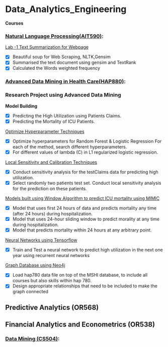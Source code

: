 # Data_Analytics_Engineering

**Courses**

  ### [Natural Language Processing(AIT590)](https://github.com/gauthamikuravi/Data_Analytics_Engineering/tree/main/Natural%20Language%20Processing): 
  
 [Lab -1 Text Summarization for Webpage](https://github.com/gauthamikuravi/Data_Analytics_Engineering/blob/main/Natural%20Language%20Processing/Labs/AIT590_SaiGauthamikuravi_Lab1.ipynb)

- [x] Beautiful soup for Web Scraping, NLTK,Gensim
- [x] Summarised the text document using gensim and TextRank
- [x] Calculated the Words weighted frequency

### [Advanced Data Mining in Health Care(HAP880)](https://github.com/gauthamikuravi/Data_Analytics_Engineering/tree/main/Healthcare_Analytics):

### Research Project using Advanced Data Mining

**Model Building**

- [x] Predicting the High Utilization using Patients Claims.
- [x] Predicting the Mortality of ICU Patients.

[Optimize Hyperparameter Techniques](https://github.com/gauthamikuravi/Data_Analytics_Engineering/blob/main/Healthcare_Analytics/Optimization.ipynb)

- [x] Optimize hyperparameters for Random Forest & Logistic Regression For each of the method, search different hyperparameters.
- [x] For different values of lambda (C) in L1 regularized logistic regression.

[Local Sensitivity and Calibration Techniques](https://github.com/gauthamikuravi/Data_Analytics_Engineering/blob/main/Healthcare_Analytics/Sensitivity.ipynb)

- [x] Conduct sensitivity analysis for the testClaims data for predicting high utilization.
- [x] Select randomly two patients  test set. Conduct local sensitivity analysis for the prediction on these patients.

[Models built using Window Algorithm to predict ICU mortality using MIMIC](https://github.com/gauthamikuravi/Data_Analytics_Engineering/blob/main/Healthcare_Analytics/ICU_Mortality_windowAlgorithm.ipynb)

- [x] Model that uses first 24 hours of data and predicts mortality any time (after 24 hours) during hospitalization. 
- [x] Model that uses 24-hour sliding window to predict morality at any time during hospitalization. 
- [x] Model that predicts mortality within 24 hours at any arbitrary point. 

[Neural Networks using Tensorflow](https://github.com/gauthamikuravi/Data_Analytics_Engineering/blob/main/Healthcare_Analytics/Neuralnet_tensorflow.ipynb)
- [x] Train and Test a neural network to predict high utilization in the next one year using recurrent neural networks

[Graph Database using Neo4j](https://github.com/gauthamikuravi/Data_Analytics_Engineering/blob/main/Healthcare_Analytics/GraphDatabase.ipynb)
 - [x] Load hap780 data file on top of the MSHI database, to include all courses but also skills within hap 780. 
 - [x] Design appropriate relationships that need to be included to make the graph connected
     
## Predictive Analytics (OR568)
## Financial Analytics and Econometrics (OR538)
### [Data Mining (CS504)](https://github.com/gauthamikuravi/Data_Analytics_Engineering/tree/main/Data_Mining):


